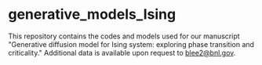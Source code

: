 # generative_models_Ising
This repository contains the codes and models used for our manuscript "Generative diffusion model for Ising system: exploring phase transition and criticality." Additional data is available upon request to blee2@bnl.gov.
